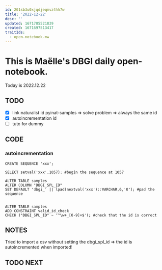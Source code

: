 ```yaml
---
id: 201sb3u0xjqdjeqmvz4hh7w
title: '2022-12-22'
desc: ''
updated: 1671705521839
created: 1671697513417
traitIds:
  - open-notebook-mw
---
```



# This is Maëlle's DBGI daily open-notebook.

Today is 2022.12.22


## TODO

- [x] link naturalist id pyinat-samples => solve problem => always the same id
- [x] autoincrementation id
- [ ] tuto for dummy

## CODE

### autoincrementation

```psql
CREATE SEQUENCE 'xxx';

SELECT setval('xxx',1057); #begin the sequence at 1057

ALTER TABLE samples                                       
ALTER COLUMN "DBGI_SPL_ID"
SET DEFAULT 'dbgi_' || lpad(nextval('xxx')::VARCHAR,6,'0'); #pad the sequence


ALTER TABLE samples                                       
ADD CONSTRAINT valid_id_check
CHECK ("DBGI_SPL_ID" ~ '^\w+_[0-9]+$'); #check that the id is correct
```

## NOTES

Tried to import a csv without setting the dbgi_spl_id => the id is autoincremented when imported!


## TODO NEXT

